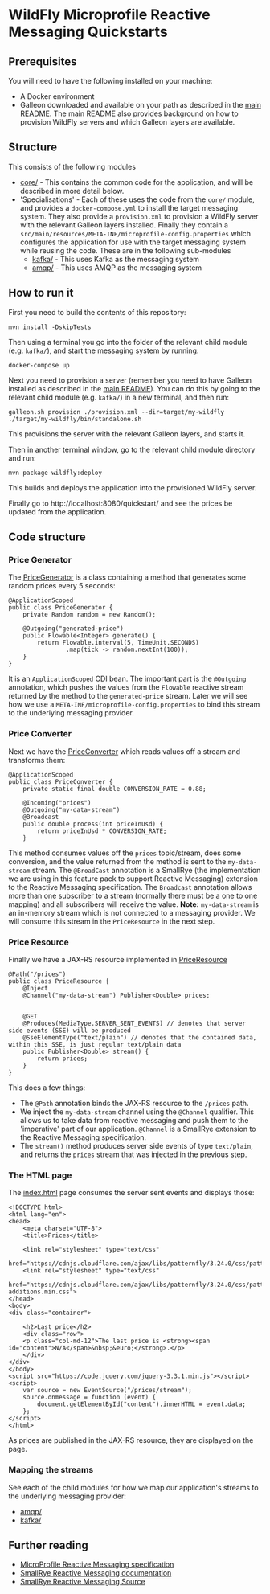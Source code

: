 # WildFly Microprofile Reactive Messaging Quickstarts

## Prerequisites 
You will need to have the following installed on your machine:

* A Docker environment
* Galleon downloaded and available on your path as described in the [main README](/). The main README also provides
background on how to provision WildFly servers and which Galleon layers are available. 

## Structure
This consists of the following modules
* [core/](core) - This contains the common code for the application, and will be described in more detail below.
* 'Specialisations' - Each of these uses the code from the `core/` module, and provides a `docker-compose.yml` to install 
the target messaging system. They also provide a `provision.xml` to provision a WildFly server with the relevant 
Galleon layers installed. Finally they contain a 
`src/main/resources/META-INF/microprofile-config.properties` which configures the application for use with the target
messaging system while reusing the code. These are in the following sub-modules
    * [kafka/](kafka) - This uses Kafka as the messaging system
    * [amqp/](amqp) - This uses AMQP as the messaging system

## How to run it
First you need to build the contents of this repository:
```
mvn install -DskipTests
```
Then using a terminal you go into the folder of the relevant child module (e.g. `kafka/`), and start the messaging 
system by running:
```
docker-compose up
```
Next you need to provision a server (remember you need to have Galleon installed as described in 
the [main README](/)). You can do this by going to the relevant child module (e.g. `kafka/`) in a new
terminal, and then run:
```
galleon.sh provision ./provision.xml --dir=target/my-wildfly
./target/my-wildfly/bin/standalone.sh
```
This provisions the server with the relevant Galleon layers, and starts it.

Then in another terminal window, go to the relevant child module directory and run:
```
mvn package wildfly:deploy
```
This builds and deploys the application into the provisioned WildFly server.

Finally go to http://localhost:8080/quickstart/ and see the prices be updated from the application.

## Code structure

### Price Generator
The [PriceGenerator](core/src/main/java/org/wildfly/extras/quickstart/microprofile/reactive/messaging/PriceGenerator.java) 
is a class containing a method that generates some random prices every 5 seconds:
```
@ApplicationScoped
public class PriceGenerator {
    private Random random = new Random();

    @Outgoing("generated-price")
    public Flowable<Integer> generate() {
        return Flowable.interval(5, TimeUnit.SECONDS)
                .map(tick -> random.nextInt(100));
    }
}
```
It is an `ApplicationScoped` CDI bean. The important part is the `@Outgoing` annotation, which pushes the values
from the `Flowable` reactive stream returned by the method to the `generated-price` stream. Later we will see how
we use a `META-INF/microprofile-config.properties` to bind this stream to the underlying messaging provider.

### Price Converter
Next we have the [PriceConverter](core/src/main/java/org/wildfly/extras/quickstart/microprofile/reactive/messaging/PriceConverter.java)
which reads values off a stream and transforms them:
```
@ApplicationScoped
public class PriceConverter {
    private static final double CONVERSION_RATE = 0.88;

    @Incoming("prices")
    @Outgoing("my-data-stream")
    @Broadcast
    public double process(int priceInUsd) {
        return priceInUsd * CONVERSION_RATE;
    }
```
This method consumes values off the `prices` topic/stream, does some conversion, and the value returned from the method
is sent to the `my-data-stream` stream. The `@BroadCast` annotation is a SmallRye (the implementation we are using
in this feature pack to support Reactive Messaging) extension to the Reactive Messaging specification.
The `Broadcast` annotation allows more than one subscriber to a stream (normally there must be a one to one mapping) and
all subscribers will receive the value.
**Note:** `my-data-stream` is an in-memory stream which is not connected to a messaging provider. We will consume this
stream in the `PriceResource` in the next step.

### Price Resource
Finally we have a JAX-RS resource implemented in [PriceResource](core/src/main/java/org/wildfly/extras/quickstart/microprofile/reactive/messaging/PriceResource.java)
```
@Path("/prices")
public class PriceResource {
    @Inject
    @Channel("my-data-stream") Publisher<Double> prices;


    @GET
    @Produces(MediaType.SERVER_SENT_EVENTS) // denotes that server side events (SSE) will be produced
    @SseElementType("text/plain") // denotes that the contained data, within this SSE, is just regular text/plain data
    public Publisher<Double> stream() {
        return prices;
    }
}
```
This does a few things:
* The `@Path` annotation binds the JAX-RS resource to the `/prices` path.
* We inject the `my-data-stream` channel using the `@Channel` qualifier. This allows us to take data from reactive 
messaging and push them to the 'imperative' part of our application. `@Channel` is a SmallRye extension to the
Reactive Messaging specification.
* The `stream()` method produces server side events of type `text/plain`, and returns the `prices` stream that was 
injected in the previous step.

### The HTML page
The [index.html](core/src/main/webapp/index.html) page consumes the server sent events and displays those:
```
<!DOCTYPE html>
<html lang="en">
<head>
    <meta charset="UTF-8">
    <title>Prices</title>

    <link rel="stylesheet" type="text/css"
          href="https://cdnjs.cloudflare.com/ajax/libs/patternfly/3.24.0/css/patternfly.min.css">
    <link rel="stylesheet" type="text/css"
          href="https://cdnjs.cloudflare.com/ajax/libs/patternfly/3.24.0/css/patternfly-additions.min.css">
</head>
<body>
<div class="container">

    <h2>Last price</h2>
    <div class="row">
    <p class="col-md-12">The last price is <strong><span id="content">N/A</span>&nbsp;&euro;</strong>.</p>
    </div>
</div>
</body>
<script src="https://code.jquery.com/jquery-3.3.1.min.js"></script>
<script>
    var source = new EventSource("/prices/stream");
    source.onmessage = function (event) {
        document.getElementById("content").innerHTML = event.data;
    };
</script>
</html>
```
As prices are published in the JAX-RS resource, they are displayed on the page.

### Mapping the streams
See each of the child modules for how we map our application's streams to the underlying messaging provider:
* [amqp/](amqp/)
* [kafka/](kafka/)


## Further reading
* [MicroProfile Reactive Messaging specification](https://github.com/eclipse/microprofile-reactive-messaging/releases)
* [SmallRye Reactive Messaging documentation](https://smallrye.io/smallrye-reactive-messaging/)
* [SmallRye Reactive Messaging Source](https://github.com/smallrye/smallrye-reactive-messaging)  